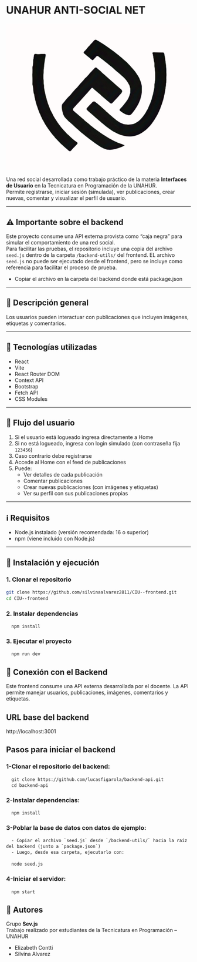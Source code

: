 # UNAHUR ANTI-SOCIAL NET

![Logo Unahur Anti Social Net](./public/antisocial-logo1.png)

Una red social desarrollada como trabajo práctico de la materia **Interfaces de Usuario** en la Tecnicatura en Programación de la UNAHUR.  
Permite registrarse, iniciar sesión (simulada), ver publicaciones, crear nuevas, comentar y visualizar el perfil de usuario.

---

## ⚠️ Importante sobre el backend

Este proyecto consume una API externa provista como “caja negra” para simular el comportamiento de una red social.  
Para facilitar las pruebas, el repositorio incluye una copia del archivo `seed.js` dentro de la carpeta `/backend-utils/` del frontend. EL archivo `seed.js` no puede ser ejecutado desde el frontend, pero se incluye como referencia para facilitar el proceso de prueba.

- Copiar el archivo en la carpeta del backend donde está package.json

---

## 📌 Descripción general

Los usuarios pueden interactuar con publicaciones que incluyen imágenes, etiquetas y comentarios.

---

## 🚀 Tecnologías utilizadas

- React
- Vite
- React Router DOM
- Context API
- Bootstrap
- Fetch API
- CSS Modules

---

## 🧭 Flujo del usuario

1.  Si el usuario está logueado ingresa directamente a Home
2.  Si no está logueado, ingresa con login simulado (con contraseña fija `123456`)
3.  Caso contrario debe registrarse
4.  Accede al Home con el feed de publicaciones
5.  Puede:
    - Ver detalles de cada publicación
    - Comentar publicaciones
    - Crear nuevas publicaciones (con imágenes y etiquetas)
    - Ver su perfil con sus publicaciones propias

---

## ℹ️ Requisitos

- Node.js instalado (versión recomendada: 16 o superior)
- npm (viene incluido con Node.js)

---

## 📂 Instalación y ejecución

### 1. Clonar el repositorio

```bash
git clone https://github.com/silvinaalvarez2811/CIU--frontend.git
cd CIU--frontend
```

### 2. Instalar dependencias

      npm install

### 3. Ejecutar el proyecto

      npm run dev

## 🔌 Conexión con el Backend

Este frontend consume una API externa desarrollada por el docente.
La API permite manejar usuarios, publicaciones, imágenes, comentarios y etiquetas.

## URL base del backend

http://localhost:3001

## Pasos para iniciar el backend

### 1-Clonar el repositorio del backend:

      git clone https://github.com/lucasfigarola/backend-api.git
      cd backend-api

### 2-Instalar dependencias:

      npm install

### 3-Poblar la base de datos con datos de ejemplo:

      - Copiar el archivo `seed.js` desde `/backend-utils/` hacia la raíz del backend (junto a `package.json`)
      - Luego, desde esa carpeta, ejecutarlo con:

      node seed.js

### 4-Iniciar el servidor:

      npm start

## 👥 Autores

Grupo **Sev.js**  
Trabajo realizado por estudiantes de la Tecnicatura en Programación – UNAHUR

- Elizabeth Contti
- Silvina Alvarez

